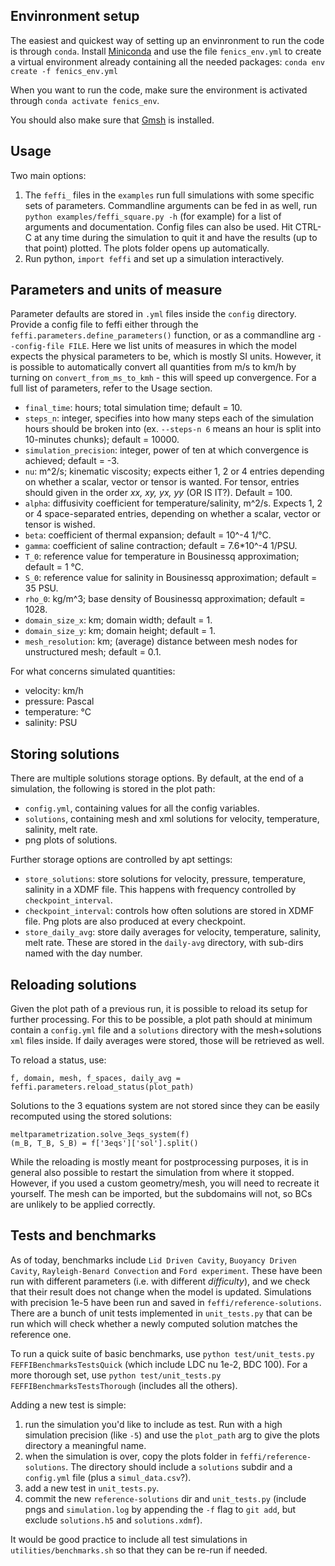 ## Envinronment setup
The easiest and quickest way of setting up an envinronment to run the code is through `conda`.
Install [Miniconda](https://docs.conda.io/en/latest/miniconda.html) and use the file `fenics_env.yml` to create a virtual environment already containing all the needed packages:
`conda env create -f fenics_env.yml`

When you want to run the code, make sure the environment is activated through `conda activate fenics_env`.

You should also make sure that [Gmsh](http://gmsh.info/) is installed.

## Usage
Two main options:
1) The `feffi_` files in the `examples` run full simulations with some specific sets of parameters. Commandline arguments can be fed in as well, run `python examples/feffi_square.py -h` (for example) for a list of arguments and documentation. Config files can also be used.
Hit CTRL-C at any time during the simulation to quit it and have the results (up to that point) plotted. The plots folder opens up automatically.
2) Run python, `import feffi` and set up a simulation interactively.

## Parameters and units of measure
Parameter defaults are stored in `.yml` files inside the `config` directory. Provide a config file to feffi either through the `feffi.parameters.define_parameters()` function, or as a commandline arg `--config-file FILE`. Here we list units of measures in which the model expects the physical parameters to be, which is mostly SI units. However, it is possible to automatically convert all quantities from m/s to km/h by turning on `convert_from_ms_to_kmh` - this will speed up convergence. For a full list of parameters, refer to the Usage section.

- `final_time`: hours; total simulation time; default = 10.
- `steps_n`: integer, specifies into how many steps each of the simulation hours should be broken into (ex. `--steps-n 6` means an hour is split into 10-minutes chunks); default = 10000.
- `simulation_precision`: integer, power of ten at which convergence is achieved; default = -3.
- `nu`: m^2/s; kinematic viscosity; expects either 1, 2 or 4 entries depending on whether a scalar, vector or tensor is wanted. For tensor, entries should given in the order _xx, xy, yx, yy_ (OR IS IT?). Default = 100.
- `alpha`: diffusivity coefficient for temperature/salinity, m^2/s. Expects 1, 2 or 4 space-separated entries, depending on whether a scalar, vector or tensor is wished.
- `beta`: coefficient of thermal expansion; default = 10^-4 1/°C.
- `gamma`: coefficient of saline contraction; default = 7.6*10^-4 1/PSU.
- `T_0`: reference value for temperature in Bousinessq approximation; default = 1 °C.
- `S_0`: reference value for salinity in Bousinessq approximation; default = 35 PSU.
- `rho_0`: kg/m^3; base density of Bousinessq approximation; default = 1028.
- `domain_size_x`: km; domain width; default = 1.
- `domain_size_y`: km; domain height; default = 1.
- `mesh_resolution`: km; (average) distance between mesh nodes for unstructured mesh; default = 0.1.

For what concerns simulated quantities:

- velocity: km/h
- pressure: Pascal
- temperature: °C
- salinity: PSU

## Storing solutions
There are multiple solutions storage options.
By default, at the end of a simulation, the following is stored in the plot path:
- `config.yml`, containing values for all the config variables.
- `solutions`, containing mesh and xml solutions for velocity, temperature, salinity, melt rate.
- png plots of solutions.

Further storage options are controlled by apt settings:
- `store_solutions`: store solutions for velocity, pressure, temperature, salinity in a XDMF file. This happens with frequency controlled by `checkpoint_interval`.
- `checkpoint_interval`: controls how often solutions are stored in XDMF file. Png plots are also produced at every checkpoint.
- `store_daily_avg`: store daily averages for velocity, temperature, salinity, melt rate. These are stored in the `daily-avg` directory, with sub-dirs named with the day number.

## Reloading solutions
Given the plot path of a previous run, it is possible to reload its setup for further processing. For this to be possible, a plot path should at minimum contain a `config.yml` file and a `solutions` directory with the mesh+solutions `xml` files inside. If daily averages were stored, those will be retrieved as well.

To reload a status, use:

`f, domain, mesh, f_spaces, daily_avg = feffi.parameters.reload_status(plot_path)`

Solutions to the 3 equations system are not stored since they can be easily recomputed using the stored solutions:
```
meltparametrization.solve_3eqs_system(f)
(m_B, T_B, S_B) = f['3eqs']['sol'].split()
```

While the reloading is mostly meant for postprocessing purposes, it is in general also possible to restart the simulation from where it stopped. However, if you used a custom geometry/mesh, you will need to recreate it yourself. The mesh can be imported, but the subdomains will not, so BCs are unlikely to be applied correctly.

## Tests and benchmarks
As of today, benchmarks include `Lid Driven Cavity`, `Buoyancy Driven Cavity`, `Rayleigh-Benard Convection` and `Ford experiment`. These have been run with different parameters (i.e. with different _difficulty_), and we check that their result does not change when the model is updated. Simulations with precision 1e-5 have been run and saved in `feffi/reference-solutions`. There are a bunch of unit tests implemented in `unit_tests.py` that can be run which will check whether a newly computed solution matches the reference one.

To run a quick suite of basic benchmarks, use `python test/unit_tests.py FEFFIBenchmarksTestsQuick` (which include LDC nu 1e-2, BDC 100). For a more thorough set, use `python test/unit_tests.py FEFFIBenchmarksTestsThorough` (includes all the others).

Adding a new test is simple:
1. run the simulation you'd like to include as test. Run with a high simulation precision (like `-5`) and use the `plot_path` arg to give the plots directory a meaningful name.
2. when the simulation is over, copy the plots folder in `feffi/reference-solutions`. The directory should include a `solutions` subdir and a `config.yml` file (plus a `simul_data.csv`?).
3. add a new test in `unit_tests.py`.
4. commit the new `reference-solutions` dir and `unit_tests.py` (include pngs and `simulation.log` by appending the `-f` flag to `git add`, but exclude `solutions.h5` and `solutions.xdmf`).

It would be good practice to include all test simulations in `utilities/benchmarks.sh` so that they can be re-run if needed.
